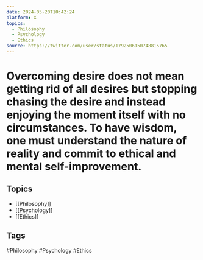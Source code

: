 ```yaml
---
date: 2024-05-20T10:42:24
platform: X
topics:
  - Philosophy
  - Psychology
  - Ethics
source: https://twitter.com/user/status/1792506150748815765
---
```

# Overcoming desire does not mean getting rid of all desires but stopping chasing the desire and instead enjoying the moment itself with no circumstances. To have wisdom, one must understand the nature of reality and commit to ethical and mental self-improvement.

## Topics
- [[Philosophy]]
- [[Psychology]]
- [[Ethics]]

## Tags
#Philosophy #Psychology #Ethics